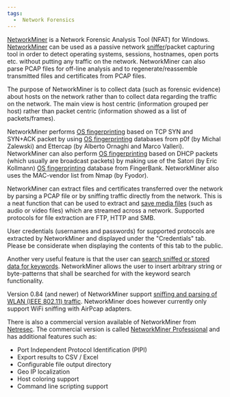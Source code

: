 ```yaml
---
tags:
  -  Network Forensics
---
```

[NetworkMiner](http://www.netresec.com/?page=NetworkMiner) is a Network
Forensic Analysis Tool (NFAT) for Windows.
[NetworkMiner](http://sourceforge.net/apps/mediawiki/networkminer/index.php?title=NetworkMiner)
can be used as a passive network [sniffer](sniffer.md)/packet
capturing tool in order to detect operating systems, sessions,
hostnames, open ports etc. without putting any traffic on the network.
NetworkMiner can also parse PCAP files for off-line analysis and to
regenerate/reassemble transmitted files and certificates from PCAP
files.

The purpose of NetworkMiner is to collect data (such as forensic
evidence) about hosts on the network rather than to collect data
regarding the traffic on the network. The main view is host centric
(information grouped per host) rather than packet centric (information
showed as a list of packets/frames).

NetworkMiner performs [OS fingerprinting](os_fingerprinting.md)
based on TCP SYN and SYN+ACK packet by using [OS
fingerprinting](os_fingerprinting.md) databases from p0f (by
Michal Zalewski) and Ettercap (by Alberto Ornaghi and Marco Valleri).
NetworkMiner can also perform [OS
fingerprinting](os_fingerprinting.md) based on DHCP packets
(which usually are broadcast packets) by making use of the Satori (by
Eric Kollmann) [OS fingerprinting](os_fingerprinting.md)
database from FingerBank. NetworkMiner also uses the MAC-vendor list
from Nmap (by Fyodor).

NetworkMiner can extract files and certificates transferred over the
network by parsing a PCAP file or by sniffing traffic directly from the
network. This is a neat function that can be used to extract and [save
media
files](http://sourceforge.net/apps/mediawiki/networkminer/index.php?title=Save_media_files)
(such as audio or video files) which are streamed across a network.
Supported protocols for file extraction are FTP, HTTP and SMB.

User credentials (usernames and passwords) for supported protocols are
extracted by NetworkMiner and displayed under the "Credentials" tab.
Please be considerate when displaying the contents of this tab to the
public.

Another very useful feature is that the user can [search sniffed or
stored data for
keywords](http://sourceforge.net/apps/mediawiki/networkminer/index.php?title=Keyword_Search).
NetworkMiner allows the user to insert arbitrary string or byte-patterns
that shall be searched for with the keyword search functionality.

Version 0.84 (and newer) of NetworkMiner support [sniffing and parsing
of WLAN (IEEE 802.11)
traffic](http://sourceforge.net/apps/mediawiki/networkminer/index.php?title=WiFi_Sniffing).
NetworkMiner does however currently only support WiFi sniffing with
AirPcap adapters.

There is also a commercial version available of NetworkMiner from
[Netresec](http://www.netresec.com/). The commercial version is called
[NetworkMiner Professional](http://www.netresec.com/?page=NetworkMiner)
and has additional features such as:

- Port Independent Protocol Identification (PIPI)
- Export results to CSV / Excel
- Configurable file output directory
- Geo IP localization
- Host coloring support
- Command line scripting support

